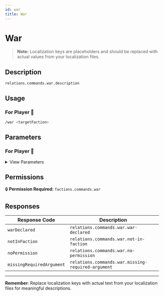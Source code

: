 ```yaml
---
id: war
title: War
---
```


# War

> **Note:** Localization keys are placeholders and should be replaced with actual values from your localization files.

## Description

`relations.commands.war.description`

## Usage

### For Player 👤

```bash
/war <targetFaction>
```

## Parameters

### For Player 👤

<details>
<summary>View Parameters</summary>

| Parameter | Type | Required | Description |
|-----------|------|----------|-------------|
| targetFaction | Faction | Yes | `relations.commands.war.arguments.targetFaction.description` |

</details>

## Permissions

🔒 **Permission Required:** `factions.commands.war`

## Responses

| Response Code             | Description                                         |
|---------------------------|-----------------------------------------------------|
| `warDeclared` | `relations.commands.war.war-declared` |
| `notInFaction` | `relations.commands.war.not-in-faction` |
| `noPermission` | `relations.commands.war.no-permission` |
| `missingRequiredArgument` | `relations.commands.war.missing-required-argument` |

---
**Remember**: Replace localization keys with actual text from your localization files for meaningful descriptions.
